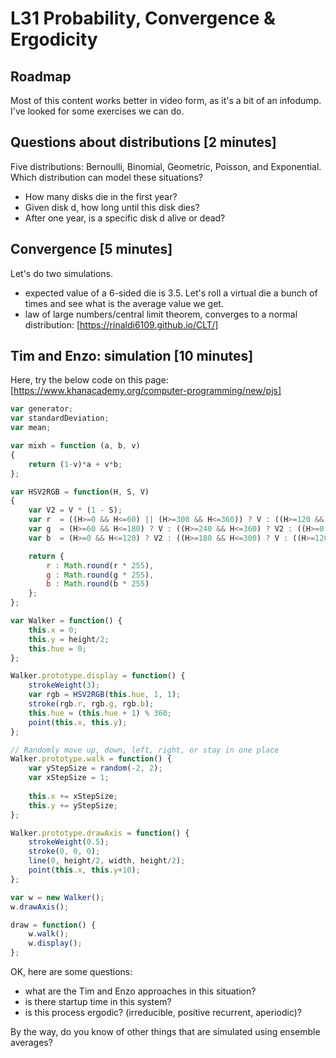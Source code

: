 # L31 Probability, Convergence & Ergodicity

## Roadmap

Most of this content works better in video form, as it's a bit of an infodump. I've looked for some exercises we can do.

## Questions about distributions [2 minutes]

Five distributions: Bernoulli, Binomial, Geometric, Poisson, and Exponential. Which distribution can model these situations?

* How many disks die in the first year?
* Given disk d, how long until this disk dies?
* After one year, is a specific disk d alive or dead?

## Convergence [5 minutes]

Let's do two simulations.

* expected value of a 6-sided die is 3.5. Let's roll a virtual die a bunch of times and see what is the average value we get.
* law of large numbers/central limit theorem, converges to a normal distribution: [https://rinaldi6109.github.io/CLT/]

## Tim and Enzo: simulation [10 minutes]

Here, try the below code on this page: [https://www.khanacademy.org/computer-programming/new/pjs]

```JavaScript
var generator;
var standardDeviation;
var mean;

var mixh = function (a, b, v)
{
    return (1-v)*a + v*b;
};

var HSV2RGB = function(H, S, V)
{
    var V2 = V * (1 - S);
    var r  = ((H>=0 && H<=60) || (H>=300 && H<=360)) ? V : ((H>=120 && H<=240) ? V2 : ((H>=60 && H<=120) ? mixh(V,V2,(H-60)/60) : ((H>=240 && H<=300) ? mixh(V2,V,(H-240)/60) : 0)));
    var g  = (H>=60 && H<=180) ? V : ((H>=240 && H<=360) ? V2 : ((H>=0 && H<=60) ? mixh(V2,V,H/60) : ((H>=180 && H<=240) ? mixh(V,V2,(H-180)/60) : 0)));
    var b  = (H>=0 && H<=120) ? V2 : ((H>=180 && H<=300) ? V : ((H>=120 && H<=180) ? mixh(V2,V,(H-120)/60) : ((H>=300 && H<=360) ? mixh(V,V2,(H-300)/60) : 0)));

    return {
        r : Math.round(r * 255),
        g : Math.round(g * 255),
        b : Math.round(b * 255)
    };
};

var Walker = function() {
    this.x = 0;
    this.y = height/2;
    this.hue = 0;
};

Walker.prototype.display = function() {
    strokeWeight(3);
    var rgb = HSV2RGB(this.hue, 1, 1);
    stroke(rgb.r, rgb.g, rgb.b);
    this.hue = (this.hue + 1) % 360;
    point(this.x, this.y);
};

// Randomly move up, down, left, right, or stay in one place
Walker.prototype.walk = function() {
    var yStepSize = random(-2, 2);
    var xStepSize = 1;
  
    this.x += xStepSize;
    this.y += yStepSize;
};

Walker.prototype.drawAxis = function() {
    strokeWeight(0.5);
    stroke(0, 0, 0);
    line(0, height/2, width, height/2);
    point(this.x, this.y+10);
};

var w = new Walker();
w.drawAxis();

draw = function() {
    w.walk();
    w.display();
};
```

OK, here are some questions:
* what are the Tim and Enzo approaches in this situation?
* is there startup time in this system?
* is this process ergodic? (irreducible, positive recurrent, aperiodic)?

By the way, do you know of other things that are simulated using ensemble averages?